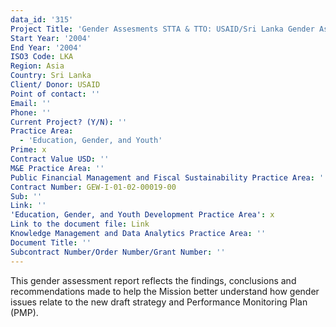 ```yaml
---
data_id: '315'
Project Title: 'Gender Assesments STTA & TTO: USAID/Sri Lanka Gender Assessment (TDY25)'
Start Year: '2004'
End Year: '2004'
ISO3 Code: LKA
Region: Asia
Country: Sri Lanka
Client/ Donor: USAID
Point of contact: ''
Email: ''
Phone: ''
Current Project? (Y/N): ''
Practice Area:
  - 'Education, Gender, and Youth'
Prime: x
Contract Value USD: ''
M&E Practice Area: ''
Public Financial Management and Fiscal Sustainability Practice Area: ''
Contract Number: GEW-I-01-02-00019-00
Sub: ''
Link: ''
'Education, Gender, and Youth Development Practice Area': x
Link to the document file: Link
Knowledge Management and Data Analytics Practice Area: ''
Document Title: ''
Subcontract Number/Order Number/Grant Number: ''
---
```

This gender assessment report reflects the findings, conclusions and recommendations made to help the Mission better understand how gender issues relate to the new draft strategy and Performance Monitoring Plan (PMP).